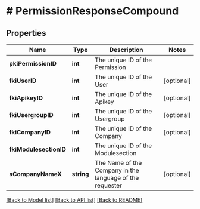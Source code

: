 # # PermissionResponseCompound

## Properties

Name | Type | Description | Notes
------------ | ------------- | ------------- | -------------
**pkiPermissionID** | **int** | The unique ID of the Permission |
**fkiUserID** | **int** | The unique ID of the User | [optional]
**fkiApikeyID** | **int** | The unique ID of the Apikey | [optional]
**fkiUsergroupID** | **int** | The unique ID of the Usergroup | [optional]
**fkiCompanyID** | **int** | The unique ID of the Company | [optional]
**fkiModulesectionID** | **int** | The unique ID of the Modulesection |
**sCompanyNameX** | **string** | The Name of the Company in the language of the requester | [optional]

[[Back to Model list]](../../README.md#models) [[Back to API list]](../../README.md#endpoints) [[Back to README]](../../README.md)
